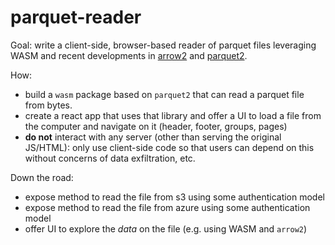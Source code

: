# parquet-reader

Goal: write a client-side, browser-based reader of parquet files leveraging WASM and recent developments
in [arrow2](https://github.com/jorgecarleitao/arrow2) and [parquet2](https://github.com/jorgecarleitao/parquet2).

How:

* build a `wasm` package based on `parquet2` that can read a parquet file from bytes.
* create a react app that uses that library and offer a UI to load a file from the computer and navigate on it (header, footer, groups, pages)
* **do not** interact with any server (other than serving the original JS/HTML): only use client-side code so that users can depend on this without concerns of data exfiltration, etc.

Down the road:
* expose method to read the file from s3 using some authentication model
* expose method to read the file from azure using some authentication model
* offer UI to explore the _data_ on the file (e.g. using WASM and `arrow2`)
